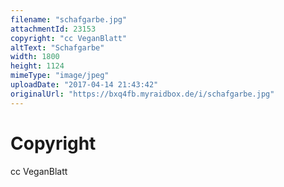 ```yaml
---
filename: "schafgarbe.jpg"
attachmentId: 23153
copyright: "cc VeganBlatt"
altText: "Schafgarbe"
width: 1800
height: 1124
mimeType: "image/jpeg"
uploadDate: "2017-04-14 21:43:42"
originalUrl: "https://bxq4fb.myraidbox.de/i/schafgarbe.jpg"
---
```


# Copyright

cc VeganBlatt
